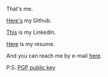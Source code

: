 That's me. 

[Here's](https://github.com/s-zeng/) my Github.

[This](https://www.linkedin.com/in/s-zeng1/) is my LinkedIn.

[Here](https://simonzeng.com/resume) is my resume.

And you can reach me by e-mail [here](mailto:contact@simonzeng.com).

P.S. [PGP public key](/pgp)

